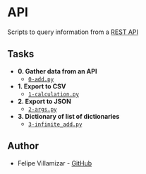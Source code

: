 # API

Scripts to query information from a [REST API](https://jsonplaceholder.typicode.com/)

## Tasks

* **0. Gather data from an API**
  * [`0-add.py`](./0-gather_data_from_an_API.py)
* **1. Export to CSV**
  * [`1-calculation.py`](./1-export_to_CSV.py)
* **2. Export to JSON**
  * [`2-args.py`](./2-export_to_JSON.py)
* **3. Dictionary of list of dictionaries**
  * [`3-infinite_add.py`](./3-dictionary_of_list_of_dictionaries.py)

## Author
* Felipe Villamizar - [GitHub](https://github.com/felipevcc)
